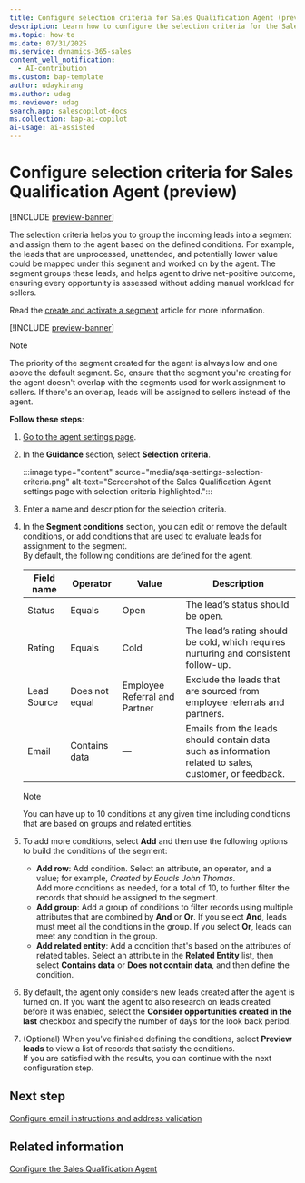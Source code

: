 ```yaml
---
title: Configure selection criteria for Sales Qualification Agent (preview)
description: Learn how to configure the selection criteria for the Sales Qualification Agent in Dynamics 365 Sales.
ms.topic: how-to 
ms.date: 07/31/2025
ms.service: dynamics-365-sales
content_well_notification:
  - AI-contribution
ms.custom: bap-template
author: udaykirang
ms.author: udag
ms.reviewer: udag
search.app: salescopilot-docs
ms.collection: bap-ai-copilot
ai-usage: ai-assisted
---
```


# Configure selection criteria for Sales Qualification Agent (preview)

[!INCLUDE [preview-banner](~/../shared-content/shared/preview-includes/preview-banner.md)]

The selection criteria helps you to group the incoming leads into a segment and assign them to the agent based on the defined conditions. For example, the leads that are unprocessed, unattended, and potentially lower value could be mapped under this segment and worked on by the agent. The segment groups these leads, and helps agent to drive net-positive outcome, ensuring every opportunity is assessed without adding manual workload for sellers.  

Read the [create and activate a segment](wa-create-and-activate-a-segment.md#create-and-activate-a-segment) article for more information.

[!INCLUDE [preview-banner](~/../shared-content/shared/preview-includes/preview-note-d365.md)]

> [!NOTE]
> The priority of the segment created for the agent is always low and one above the default segment. So, ensure that the segment you're creating for the agent doesn't overlap with the segments used for work assignment to sellers. If there's an overlap, leads will be assigned to sellers instead of the agent.

**Follow these steps**:

1. [Go to the agent settings page](open-sales-qualification-agent-settings.md).  
1. In the **Guidance** section, select **Selection criteria**.  

    :::image type="content" source="media/sqa-settings-selection-criteria.png" alt-text="Screenshot of the Sales Qualification Agent settings page with selection criteria highlighted.":::

1. Enter a name and description for the selection criteria.
1. In the **Segment conditions** section, you can edit or remove the default conditions, or add conditions that are used to evaluate leads for assignment to the segment.  
    By default, the following conditions are defined for the agent.  

    | Field name | Operator | Value | Description |
    |------------|----------|-------|-------------|
    | Status | Equals | Open | The lead’s status should be open. |
    | Rating | Equals | Cold | The lead’s rating should be cold, which requires nurturing and consistent follow-up. |
    | Lead Source | Does not equal | Employee Referral and Partner | Exclude the leads that are sourced from employee referrals and partners. |
    | Email | Contains data | &mdash;| Emails from the leads should contain data such as information related to sales, customer, or feedback. |

    > [!NOTE]
    > You can have up to 10 conditions at any given time including conditions that are based on groups and related entities.

1. To add more conditions, select **Add** and then use the following options to build the conditions of the segment:
    - **Add row**: Add condition. Select an attribute, an operator, and a value; for example, *Created by Equals John Thomas*.  
        Add more conditions as needed, for a total of 10, to further filter the records that should be assigned to the segment.
    - **Add group**: Add a group of conditions to filter records using multiple attributes that are combined by **And** or **Or**. If you select **And**, leads must meet all the conditions in the group. If you select **Or**, leads can meet any condition in the group.
    - **Add related entity**: Add a condition that's based on the attributes of related tables. Select an attribute in the **Related Entity** list, then select **Contains data** or **Does not contain data**, and then define the condition.  
1. By default, the agent only considers new leads created after the agent is turned on. If you want the agent to also research on leads created before it was enabled, select the **Consider opportunities created in the last** checkbox and specify the number of days for the look back period.  
1. (Optional) When you've finished defining the conditions, select **Preview leads** to view a list of records that satisfy the conditions.  
    If you are satisfied with the results, you can continue with the next configuration step.

## Next step

[Configure email instructions and address validation](sales-qualification-agent-email-instruction-validation.md)

## Related information

[Configure the Sales Qualification Agent](configure-sales-qualification-agent.md)

